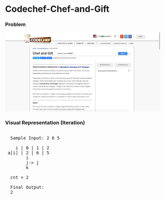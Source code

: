 # Codechef-Chef-and-Gift
### Problem
![](capture.png)
### Visual Representation (Iteration)
<pre>

  Sample Input: 2 6 5
  
    i | 0 | 1 | 2 
 a[i] | 2 | 6 | 5
        i
        j-> j
        k
        
  cnt = 2
     
  Final Output: 
  2
</pre>
